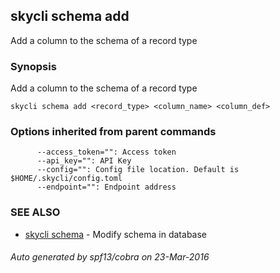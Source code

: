 ## skycli schema add

Add a column to the schema of a record type

### Synopsis


Add a column to the schema of a record type

```
skycli schema add <record_type> <column_name> <column_def>
```

### Options inherited from parent commands

```
      --access_token="": Access token
      --api_key="": API Key
      --config="": Config file location. Default is $HOME/.skycli/config.toml
      --endpoint="": Endpoint address
```

### SEE ALSO
* [skycli schema](skycli_schema.md)	 - Modify schema in database

###### Auto generated by spf13/cobra on 23-Mar-2016
